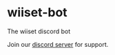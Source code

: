# wiiset-bot
The wiiset discord bot

Join our <a href="https://discord.gg/Mm6NWte">discord server</a> for support.
